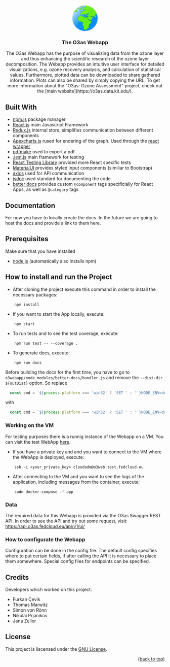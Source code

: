 <div id="top"></div>


<!-- PROJECT LOGO -->
<br />
<div align="center">
  <a href="https://git.scc.kit.edu/synergy.o3as/o3webapp/-/blob/issue_readMe_%2365">
    <img src="public/O3asWepAppIcon.png" alt="Logo" width="80" height="80">
  </a>

<h3 align="center">The O3as Webapp</h3>

  <p align="center">
    The O3as Webapp has the purpose of visualizing data from the ozone layer
    and thus enhancing the scientific research of the ozone layer decomposition.
    The Webapp provides an intuitive user interface for detailed visualizations,
    e.g. ozone recovery analysis, and calculation of statistical values. Furthermore,
    plotted data can be downloaded to share gathered information. Plots can also be shared by simply copying the URL.
    To get more information about the "O3as: Ozone Assessment" project, check out the [main website](https://o3as.data.kit.edu/).
  </p>
</div>

## Built With

- [npm.js](https://www.npmjs.com/) package manager
- [React.js](https://reactjs.org/) main Javascript Framework
- [Redux.js](https://redux.js.org/) internal store, simplifies communication between different components
- [Apexcharts.js](https://apexcharts.com/) rused for endering of the graph. Used through the [react wrapper](https://apexcharts.com/docs/react-charts/)
- [pdfmake](http://pdfmake.org/#/) used to export a pdf
- [Jest.js](https://jestjs.io/) main framework for testing
- [React Testing Library](https://testing-library.com/docs/react-testing-library/intro/) provided more React specific tests
- [MaterialUI](https://mui.com/) provides styled input components (similiar to Bootstrap)
- [axios](https://axios-http.com/docs/intro) used for API communication
- [jsdoc](https://jsdoc.app/index.html) used standard for documenting the code
- [better docs](https://betterdocs.co/) provides custom `@component` tags specificially for React Apps, as well as `@category` tags

## Documentation
For now you have to locally create the docs. In the future we are going to host the docs and provide a link to them here.


## Prerequisites

Make sure that you have installed

- [node.js](https://nodejs.dev/learn/how-to-install-nodejs) (automatically also installs npm)

## How to install and run the Project

- After cloning the project execute this command in order to install the necessary packages:

```
    npm install
```

- If you want to start the App locally, execute:

```
    npm start
```

- To run tests and to see the test coverage, execute:

```
    npm run test -- --coverage .
```

- To generate docs, execute:
```
    npm run docs
```

Before building the docs for the first time, you have to go to `o3webapp/node_modules/better-docs/bundler.js` and remove the `--dist-dir ${outDist}` option. So replace
```js
  const cmd = `${process.platform === 'win32' ? 'SET ' : ''}NODE_ENV=development parcel build ${entry} --dist-dir ${outDist}`
```
with
```js
  const cmd = `${process.platform === 'win32' ? 'SET ' : ''}NODE_ENV=development parcel build ${entry}`
```

### Working on the VM

For testing purposes there is a runnig instance of the Webapp on a VM. You can visit the test WebApp [here](http://o3web.test.fedcloud.eu:3000/).

- If you have a private key and and you want to connect to the VM where the WebApp is deployed, execute:

```
    ssh -i <your_private_key> cloudadm@o3web.test.fedcloud.eu
```

- After connecting to the VM and you want to see the logs of the application, including messages from the container, execute:

```
    sudo docker-compose -f app
```

### Data

The required data for this Webapp is provided via the O3as Swagger REST API.
In order to see the API and try out some request, visit: 
https://api.o3as.fedcloud.eu/api/v1/ui/

### How to configurate the Webapp

Configuration can be done in the config file.
The default config specifies where to put certain fields, if after calling the API it is necessary to place them somewhere.
Special config files for endpoints can be specified.


## Credits

Developers which worked on this project:

- Furkan Çevik
- Thomas Marwitz
- Simon von Rönn
- Nikolai Prjanikov
- Jana Zeller


## License
This project is liscensed under the [GNU License](https://git.scc.kit.edu/synergy.o3as/o3webapp/-/blob/develop/LICENSE).


<p align="right">(<a href="#top">back to top</a>)</p>
